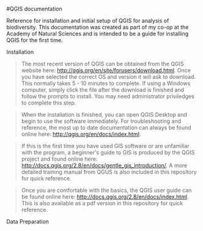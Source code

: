 #QGIS documentation

Reference for installation and initial setup of QGIS for analysis of biodiversity. This documentation was created as part of my co-op at the Academy of Natural Sciences and is intended to be a guide for installing QGIS for the first time.

Installation 

> The most recent version of QGIS can be obtained from the QGIS website here: http://qgis.org/en/site/forusers/download.html. Once you have selected the correct OS and version it will ask to download. This normally takes 5 - 10 minutes to complete. If using a Windows computer, simply click the file after the download is finished and follow the prompts to install. You may need administrator priviledges to complete this step.

> When the installation is finished, you can open QGIS Desktop and begin to use the software immediately. For troubleshooting and reference, the most up to date documentation can always be found online here: http://qgis.org/en/docs/index.html. 

> If this is the first time you have used GIS software or are unfamiliar with the program, a beginner's guide to GIS is produced by the QGIS project and found online here: http://docs.qgis.org/2.8/en/docs/gentle_gis_introduction/. A more detailed training manual from QGUS is also included in this repository for quick reference.

> Once you are comfortable with the basics, the QGIS user guide can be found online here: http://docs.qgis.org/2.8/en/docs/index.html. This is also available as a pdf version in this repository for quick reference.

Data Preparation